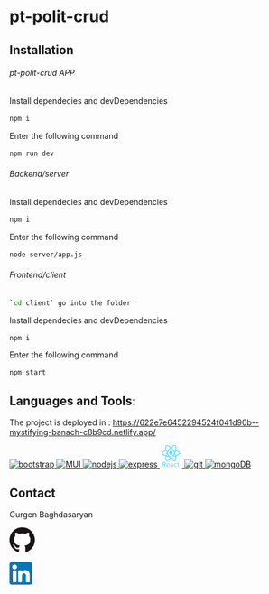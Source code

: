 # pt-polit-crud

## Installation

###### pt-polit-crud APP

Install dependecies and devDependencies

```sh
npm i
```

Enter the following command

```sh
npm run dev
```

###### Backend/server

Install dependecies and devDependencies

```sh
npm i
```

Enter the following command

```sh
node server/app.js
```

###### Frontend/client

```sh
`cd client` go into the folder
```

Install dependecies and devDependencies

```sh
npm i
```

Enter the following command

```sh
npm start
```

<!-- ACKNOWLEDGEMENTS -->

## Languages and Tools:
The project is deployed in : https://622e7e6452294524f041d90b--mystifying-banach-c8b9cd.netlify.app/
<br>

<p align="left">
      <a href="https://react-bootstrap.github.io/components/alerts/" target="_blank"> 
        <img src="https://upload.wikimedia.org/wikipedia/commons/thumb/b/b2/Bootstrap_logo.svg/512px-Bootstrap_logo.svg.png" alt="bootstrap" width="40" height="40"/>
    </a>
    <a href="https://mui.com/" target="_blank">
        <img src="https://mui.com/static/logo.png" alt="MUI" width="40" height="40"/>
    </a> 
     <a href="https://nodejs.org/es/" target="_blank">
        <img src="https://img2.freepng.es/20180410/qgw/kisspng-node-js-javascript-database-mongodb-native-5acd4ebf6b4b75.3634484415234044794395.jpg" alt="nodejs" width="40" height="40"/>
    </a>
    <a href="https://nodejs.org/es/" target="_blank">
        <img src="https://miro.medium.com/max/365/1*Jr3NFSKTfQWRUyjblBSKeg.png" alt="express" width="40" height="40"/>
    </a>
    <a href="https://reactjs.org/" target="_blank">
        <img src="https://raw.githubusercontent.com/devicons/devicon/master/icons/react/react-original-wordmark.svg" alt="react" width="40" height="40"/>
    </a>  
      <a href="https://git-scm.com/" target="_blank">
        <img src="https://www.vectorlogo.zone/logos/git-scm/git-scm-icon.svg" alt="git" width="40" height="40"/>
    </a>
      <a href="https://www.mongodb.com/" target="_blank">
        <img src="https://infinapps.com/wp-content/uploads/2018/10/mongodb-logo.png" alt="mongoDB" width="40" height="40"/>
    </a>
   
  
 
    
</p>

<!-- CONTACT -->

## Contact

Gurgen Baghdasaryan

[<img src="https://github.com/l0g0l/hackathonmwc/raw/main/src/images/GitHub.png" width=45px heigth=45px>](https://github.com/gurgen-baghdasaryan)

[<img src="https://github.com/l0g0l/hackathonmwc/raw/main/src/images/linkedin.png"  width=40px heigth=40px>](https://www.linkedin.com/in/gurgenbaghdasaryan/)
